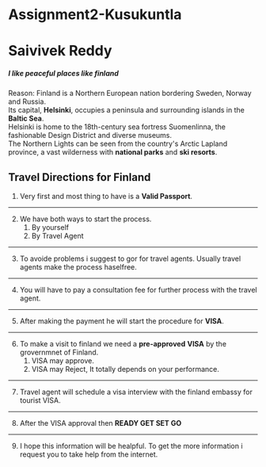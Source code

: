 # Assignment2-Kusukuntla
# Saivivek Reddy
##### I like peaceful places like finland

Reason: Finland is a Northern European nation bordering Sweden, Norway and Russia.<br> Its capital, **Helsinki**, occupies a peninsula and surrounding islands in the **Baltic Sea**. <br> Helsinki is home to the 18th-century sea fortress Suomenlinna, the fashionable Design District and diverse museums. <br> The Northern Lights can be seen from the country's Arctic Lapland province, a vast wilderness with **national parks** and **ski resorts**.

## Travel Directions for Finland 

1. Very first and most thing to have is a **Valid Passport**.
---
2. We have both ways to start the process.
    1. By yourself
    2. By Travel Agent
---
3. To avoide problems i suggest to gor for travel agents. Usually travel agents make the process haselfree. 
---
4. You will have to pay a consultation fee for further process with the travel agent.
---
5. After making the payment he will start the procedure for **VISA**.
---
6. To make a visit to finland we need a **pre-approved** **VISA** by the grovernmnet of Finland.
    1. VISA may approve.
    2. VISA may Reject, It totally depends on your performance.
---
7. Travel agent will schedule a visa interview with the finland embassy for tourist VISA.
---
8. After the VISA approval then **READY GET SET GO**
---
9. I hope this information will be healpful. To get the more information i request you to take help 
from the internet.

